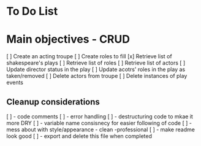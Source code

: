 # To Do List

# Main objectives - CRUD
[ ] Create an acting troupe
[ ] Create roles to fill
[x] Retrieve list of shakespeare's plays
[ ] Retrieve list of roles
[ ] Retrieve list of actors
[ ] Update director status in the play
[ ] Update acotrs' roles in the play as taken/removed
[ ] Delete actors from troupe
[ ] Delete instances of play events


## Cleanup considerations
[ ] - code comments
[ ] - error handling
[ ] - destructuring code to mkae it more DRY
[ ] - variable name consisnecy for easier following of code
[ ] - mess about with style/appearance - clean -professional
[ ] - make readme look good
[ ] - export and delete this file when completed 

